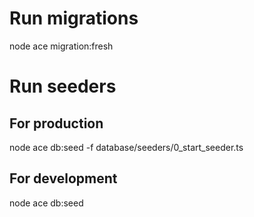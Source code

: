 # Run migrations
node ace migration:fresh

# Run seeders
## For production
node ace db:seed -f database/seeders/0_start_seeder.ts

## For development
node ace db:seed